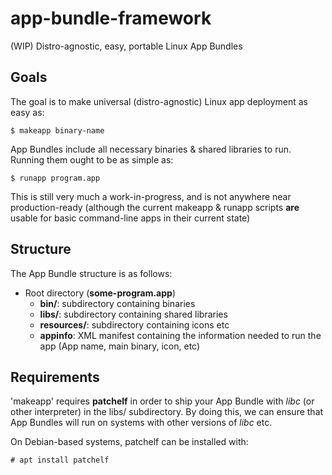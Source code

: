 # app-bundle-framework
(WIP) Distro-agnostic, easy, portable Linux App Bundles

## Goals
The goal is to make universal (distro-agnostic) Linux app deployment as easy as:

`$ makeapp binary-name`

App Bundles include all necessary binaries & shared libraries to run. Running them ought to be as simple as:

`$ runapp program.app`

This is still very much a work-in-progress, and is not anywhere near production-ready (although the current makeapp & runapp scripts **are** usable for basic command-line apps in their current state)


## Structure

The App Bundle structure is as follows:

  - Root directory (**some-program.app**)
    - **bin/**: subdirectory containing binaries
    - **libs/**: subdirectory containing shared libraries
    - **resources/**: subdirectory containing icons etc
    - **appinfo**: XML manifest containing the information needed to run the app (App name, main binary, icon, etc)


## Requirements

'makeapp' requires **patchelf** in order to ship your App Bundle with *libc* (or other interpreter) in the libs/ subdirectory. By doing this, we can ensure that App Bundles will run on systems with other versions of *libc* etc.

On Debian-based systems, patchelf can be installed with:

`# apt install patchelf`
